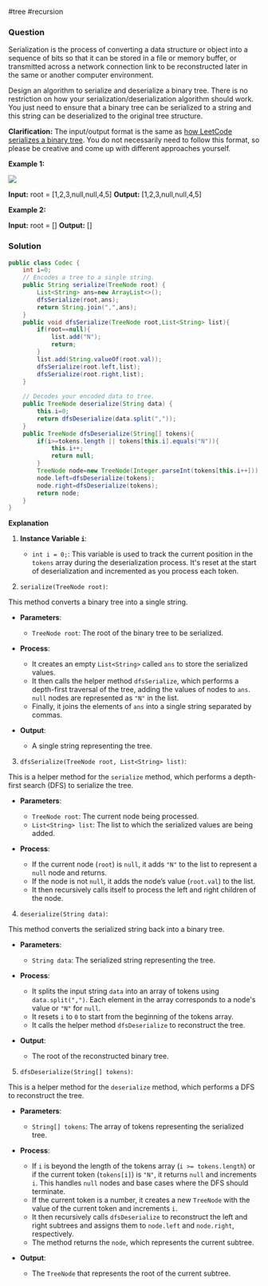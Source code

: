 #tree #recursion 
### Question
Serialization is the process of converting a data structure or object into a sequence of bits so that it can be stored in a file or memory buffer, or transmitted across a network connection link to be reconstructed later in the same or another computer environment.

Design an algorithm to serialize and deserialize a binary tree. There is no restriction on how your serialization/deserialization algorithm should work. You just need to ensure that a binary tree can be serialized to a string and this string can be deserialized to the original tree structure.

**Clarification:** The input/output format is the same as [how LeetCode serializes a binary tree](https://support.leetcode.com/hc/en-us/articles/360011883654-What-does-1-null-2-3-mean-in-binary-tree-representation-). You do not necessarily need to follow this format, so please be creative and come up with different approaches yourself.

**Example 1:**

![](https://assets.leetcode.com/uploads/2020/09/15/serdeser.jpg)

**Input:** root = [1,2,3,null,null,4,5]
**Output:** [1,2,3,null,null,4,5]

**Example 2:**

**Input:** root = []
**Output:** []

### Solution
```java
public class Codec {  
    int i=0;  
    // Encodes a tree to a single string.  
    public String serialize(TreeNode root) {  
        List<String> ans=new ArrayList<>();  
        dfsSerialize(root,ans);  
        return String.join(",",ans);  
    }  
    public void dfsSerialize(TreeNode root,List<String> list){  
        if(root==null){  
            list.add("N");  
            return;  
        }  
        list.add(String.valueOf(root.val));  
        dfsSerialize(root.left,list);  
        dfsSerialize(root.right,list);  
    }  
  
    // Decodes your encoded data to tree.  
    public TreeNode deserialize(String data) {  
        this.i=0;  
        return dfsDeserialize(data.split(","));  
    }  
    public TreeNode dfsDeserialize(String[] tokens){  
        if(i>=tokens.length || tokens[this.i].equals("N")){  
            this.i++;  
            return null;  
        }  
        TreeNode node=new TreeNode(Integer.parseInt(tokens[this.i++]));  
        node.left=dfsDeserialize(tokens);  
        node.right=dfsDeserialize(tokens);  
        return node;  
    }  
}
```

**Explanation**
1. **Instance Variable `i`**:
    - `int i = 0;`: This variable is used to track the current position in the `tokens` array during the deserialization process. It's reset at the start of deserialization and incremented as you process each token.

2. `serialize(TreeNode root)`:

This method converts a binary tree into a single string.

- **Parameters**:
    
    - `TreeNode root`: The root of the binary tree to be serialized.
- **Process**:
    
    - It creates an empty `List<String>` called `ans` to store the serialized values.
    - It then calls the helper method `dfsSerialize`, which performs a depth-first traversal of the tree, adding the values of nodes to `ans`. `null` nodes are represented as `"N"` in the list.
    - Finally, it joins the elements of `ans` into a single string separated by commas.
- **Output**:
    
    - A single string representing the tree.

3. `dfsSerialize(TreeNode root, List<String> list)`:

This is a helper method for the `serialize` method, which performs a depth-first search (DFS) to serialize the tree.

- **Parameters**:
    
    - `TreeNode root`: The current node being processed.
    - `List<String> list`: The list to which the serialized values are being added.
- **Process**:
    
    - If the current node (`root`) is `null`, it adds `"N"` to the list to represent a `null` node and returns.
    - If the node is not `null`, it adds the node’s value (`root.val`) to the list.
    - It then recursively calls itself to process the left and right children of the node.

4. `deserialize(String data)`:

This method converts the serialized string back into a binary tree.

- **Parameters**:
    
    - `String data`: The serialized string representing the tree.
- **Process**:
    
    - It splits the input string `data` into an array of tokens using `data.split(",")`. Each element in the array corresponds to a node's value or `"N"` for `null`.
    - It resets `i` to `0` to start from the beginning of the tokens array.
    - It calls the helper method `dfsDeserialize` to reconstruct the tree.
- **Output**:
    
    - The root of the reconstructed binary tree.

5. `dfsDeserialize(String[] tokens)`:

This is a helper method for the `deserialize` method, which performs a DFS to reconstruct the tree.

- **Parameters**:
    
    - `String[] tokens`: The array of tokens representing the serialized tree.
- **Process**:
    
    - If `i` is beyond the length of the tokens array (`i >= tokens.length`) or if the current token (`tokens[i]`) is `"N"`, it returns `null` and increments `i`. This handles `null` nodes and base cases where the DFS should terminate.
    - If the current token is a number, it creates a new `TreeNode` with the value of the current token and increments `i`.
    - It then recursively calls `dfsDeserialize` to reconstruct the left and right subtrees and assigns them to `node.left` and `node.right`, respectively.
    - The method returns the `node`, which represents the current subtree.
- **Output**:
    
    - The `TreeNode` that represents the root of the current subtree.